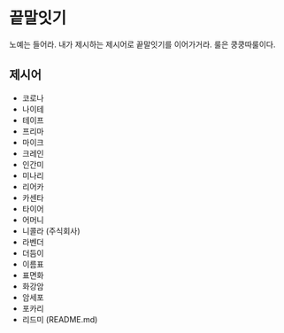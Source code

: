 # 끝말잇기
노예는 들어라. 내가 제시하는 제시어로
끝말잇기를 이어가거라. 룰은 쿵쿵따룰이다.

## 제시어
- 코로나
- 나이테
- 테이프
- 프리마
- 마이크
- 크레인
- 인간미
- 미나리
- 리어카
- 카센타
- 타이어
- 어머니
- 니콜라 (주식회사)
- 라벤더
- 더듬이
- 이름표
- 표면화
- 화강암
- 암세포
- 포카리
- 리드미 (README.md)